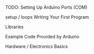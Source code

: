 TODO:
Setting Up Arduino
Ports (COM)

setup / loops
Writing Your First Program

Libraries

Example Code Provided by Arduino

Hardware / Electronics Basics
